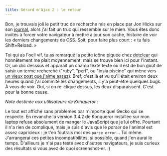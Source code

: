 ```yaml
---
title: Gérard m'Ajax 2 : le retour
---
```


Bon, je trouvais joli le petit truc de recherche mis en place par Jon Hicks
sur son [journal](http://www.hicksdesign.co.uk/journal/), alors j'ai fait un
truc qui ressemble sur le mien. Vous êtes donc invités à forcer votre
navigateur à mettre à jour son cache, histoire de voir les derniers
changements de CSS. Soit, pour faire plus court : « tu fais Shift+Reload. »

Toi qui as l'oeil vif, tu as remarqué la petite icône piquée chez
[dotclear](http://www.dotclear) qui honnêtement me plait moyennement, mais se
trouve bien ici pour l'instant. Or, un clic desssus et apparaît un champ texte
texte où il est de bon goût de saisir un terme recherché ("ruby", "perl", ou
"insia piscine" qui mène vers [un vieux post que j'aime
assez](http://cyprio.net/wtf/2002-11-03-216.wtf.html)). Bref, c'est là et vu
qu'il était environ deux heures quand j'ai commité les changements, il y'a
peut-être quelques bugs. À vous de voir. Oui, si on re-clique dessus, les deux
disparaissent. C'est pour la bonne cause.

_Note destinée aux utilisateurs de Konqueror :_

Le tout est affiché sans problèmes par n'importe quel Gecko qui se respecte.
En revanche la version 3.4.2 de Konqueror installée sur mon laptop refuse
absolument de manger le JavaScript que je lui offre. Pourtant il n'a rien de
compliqué, mais je suis d'avis que le _parser_ de l'animal est assez
capricieux : je t'en foutrais moi des `parse error`... Toi même. J'arrangerai
ces petites incompatibilités, si possible, quand j'en aurai le temps.
D'ailleurs je n'ai pas testé avec d'autres navigateurs, je suis curieux des
résultats si vous avez de quoi screenshot-er. :)

